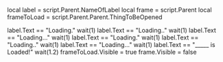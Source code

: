 local label = script.Parent.NameOfLabel 
local frame = script.Parent 
local frameToLoad = script.Parent.Parent.ThingToBeOpened

label.Text == "Loading."
wait(1)
label.Text == "Loading.."
wait(1)
label.Text == "Loading..."
wait(1)
label.Text == "Loading."
wait(1)
label.Text == "Loading.."
wait(1)
label.Text == "Loading..." 
wait(1)
label.Text == "_____ is Loaded!"
wait(1.2)
frameToLoad.Visible = true
frame.Visible = false
